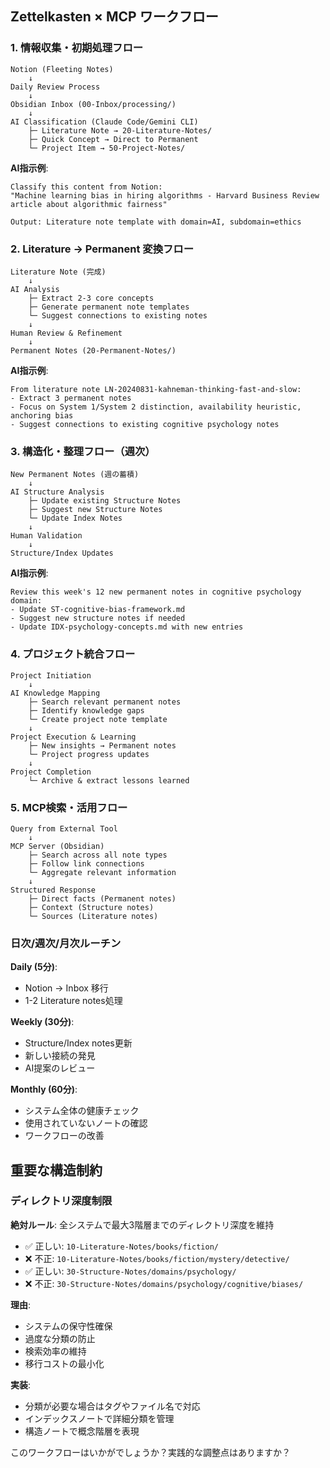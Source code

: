 ## Zettelkasten × MCP ワークフロー

### 1. 情報収集・初期処理フロー

```
Notion (Fleeting Notes)
    ↓
Daily Review Process
    ↓
Obsidian Inbox (00-Inbox/processing/)
    ↓
AI Classification (Claude Code/Gemini CLI)
    ├─ Literature Note → 20-Literature-Notes/
    ├─ Quick Concept → Direct to Permanent
    └─ Project Item → 50-Project-Notes/
```

**AI指示例**:
```
Classify this content from Notion:
"Machine learning bias in hiring algorithms - Harvard Business Review article about algorithmic fairness"

Output: Literature note template with domain=AI, subdomain=ethics
```

### 2. Literature → Permanent 変換フロー

```
Literature Note (完成)
    ↓
AI Analysis
    ├─ Extract 2-3 core concepts
    ├─ Generate permanent note templates
    └─ Suggest connections to existing notes
    ↓
Human Review & Refinement
    ↓
Permanent Notes (20-Permanent-Notes/)
```

**AI指示例**:
```
From literature note LN-20240831-kahneman-thinking-fast-and-slow:
- Extract 3 permanent notes
- Focus on System 1/System 2 distinction, availability heuristic, anchoring bias
- Suggest connections to existing cognitive psychology notes
```

### 3. 構造化・整理フロー（週次）

```
New Permanent Notes (週の蓄積)
    ↓
AI Structure Analysis
    ├─ Update existing Structure Notes
    ├─ Suggest new Structure Notes
    └─ Update Index Notes
    ↓
Human Validation
    ↓
Structure/Index Updates
```

**AI指示例**:
```
Review this week's 12 new permanent notes in cognitive psychology domain:
- Update ST-cognitive-bias-framework.md
- Suggest new structure notes if needed
- Update IDX-psychology-concepts.md with new entries
```

### 4. プロジェクト統合フロー

```
Project Initiation
    ↓
AI Knowledge Mapping
    ├─ Search relevant permanent notes
    ├─ Identify knowledge gaps
    └─ Create project note template
    ↓
Project Execution & Learning
    ├─ New insights → Permanent notes
    └─ Project progress updates
    ↓
Project Completion
    └─ Archive & extract lessons learned
```

### 5. MCP検索・活用フロー

```
Query from External Tool
    ↓
MCP Server (Obsidian)
    ├─ Search across all note types
    ├─ Follow link connections
    └─ Aggregate relevant information
    ↓
Structured Response
    ├─ Direct facts (Permanent notes)
    ├─ Context (Structure notes)
    └─ Sources (Literature notes)
```

### 日次/週次/月次ルーチン

**Daily (5分)**:
- Notion → Inbox 移行
- 1-2 Literature notes処理

**Weekly (30分)**:
- Structure/Index notes更新
- 新しい接続の発見
- AI提案のレビュー

**Monthly (60分)**:
- システム全体の健康チェック
- 使用されていないノートの確認
- ワークフローの改善

## 重要な構造制約

### ディレクトリ深度制限
**絶対ルール**: 全システムで最大3階層までのディレクトリ深度を維持
- ✅ 正しい: `10-Literature-Notes/books/fiction/`
- ❌ 不正: `10-Literature-Notes/books/fiction/mystery/detective/`
- ✅ 正しい: `30-Structure-Notes/domains/psychology/`
- ❌ 不正: `30-Structure-Notes/domains/psychology/cognitive/biases/`

**理由**:
- システムの保守性確保
- 過度な分類の防止
- 検索効率の維持
- 移行コストの最小化

**実装**:
- 分類が必要な場合はタグやファイル名で対応
- インデックスノートで詳細分類を管理
- 構造ノートで概念階層を表現

このワークフローはいかがでしょうか？実践的な調整点はありますか？